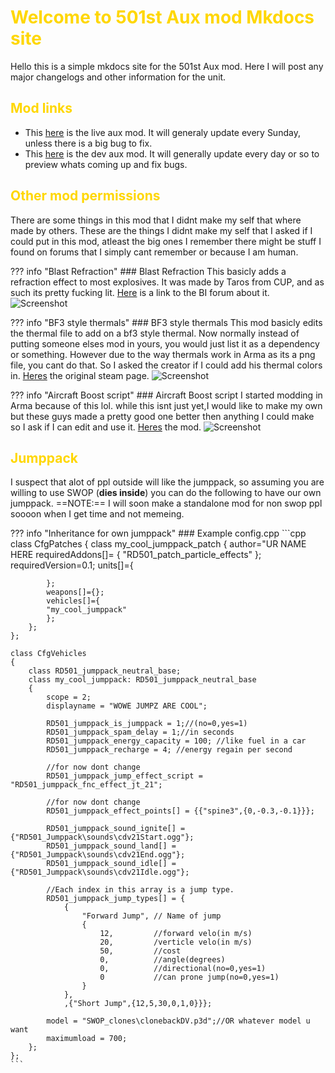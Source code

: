 # <span style="color:gold">Welcome to 501st Aux mod Mkdocs site</span> 

Hello this is a simple mkdocs site for the 501st Aux mod. Here I will post any major changelogs and other information for the unit.

<!-- Also this is the link to the fancy mkdocs site [here](https://aux-mkdocs.readthedocs.io/en/latest/) -->

## <span style="color:gold">Mod links </span> 

- This [here](https://steamcommunity.com/sharedfiles/filedetails/?id=1847261252) is the live aux mod. It will generaly update every Sunday, unless there is a big bug to fix.
- This [here](https://steamcommunity.com/sharedfiles/filedetails/?id=1895624803) is the dev aux mod. It will generally update every day or so to preview whats coming up and fix bugs.

## <span style="color:gold">Other mod permissions</span> 

There are some things in this mod that I didnt make my self that where made by others. These are the things I didnt make my self that I asked if I could put in this mod, atleast the big ones I remember there might be stuff I found on forums that I simply cant remember or because I am human.

??? info "Blast Refraction"
    ### Blast Refraction
    This basicly adds a refraction effect to most explosives. It was made by Taros from CUP, and as such its pretty fucking lit.
    [Here](https://forums.bohemia.net/forums/topic/221306-refraction-blast-wave/) is a link to the BI forum about it.  
    ![Screenshot](https://media.discordapp.net/attachments/457505629729325056/651622366010540042/blast_effect.PNG)

??? info "BF3 style thermals"
    ### BF3 style thermals
    This mod basicly edits the thermal file to add on a bf3 style thermal. Now normally instead of putting someone elses mod in yours, you would just list it as a dependency or something. However due to the way thermals work in Arma as its a png file, you cant do that. So I asked the creator if I could add his thermal colors in. [Heres](https://steamcommunity.com/sharedfiles/filedetails/?id=1799993760) the original steam page.
    ![Screenshot](https://cdn.discordapp.com/attachments/457505629729325056/651622366895538176/thermal.PNG)

??? info "Aircraft Boost script"
    ### Aircraft Boost script
    I started modding in Arma because of this lol. while this isnt just yet,I would like to make my own but these guys made a pretty good one better then anything I could make so I ask if I can edit and use it. [Heres](https://steamcommunity.com/workshop/filedetails/?id=743099837) the mod.
    ![Screenshot](https://cdn.discordapp.com/attachments/457505629729325056/651622368103497738/afterburner.PNG)

## <span style="color:gold">Jumppack</span> 
I suspect that alot of ppl outside will like the jumppack, so assuming you are willing to use SWOP (**dies inside**) you can do the following to have our own jumppack. ==NOTE:== I will soon make a standalone mod for non swop ppl soooon when I get time and not memeing.

??? info "Inheritance for own jumppack"
    ### Example config.cpp
    ```cpp
    class CfgPatches
    {
        class my_cool_jumppack_patch
        {
            author="UR NAME HERE
            requiredAddons[]=
            {
                "RD501_patch_particle_effects"
            };
            requiredVersion=0.1;
            units[]={

            };
            weapons[]={};
            vehicles[]={
            "my_cool_jumppack"
            };
        };
    };

    class CfgVehicles
    {
        class RD501_jumppack_neutral_base;
        class my_cool_jumppack: RD501_jumppack_neutral_base
        {
            scope = 2;
            displayname = "WOWE JUMPZ ARE COOL";

            RD501_jumppack_is_jumppack = 1;//(no=0,yes=1)
            RD501_jumppack_spam_delay = 1;//in seconds
            RD501_jumppack_energy_capacity = 100; //like fuel in a car
            RD501_jumppack_recharge = 4; //energy regain per second

            //for now dont change
            RD501_jumppack_jump_effect_script = "RD501_jumppack_fnc_effect_jt_21";

            //for now dont change
            RD501_jumppack_effect_points[] = {{"spine3",{0,-0.3,-0.1}}};

            RD501_jumppack_sound_ignite[] = {"RD501_Jumppack\sounds\cdv21Start.ogg"};
            RD501_jumppack_sound_land[] = {"RD501_Jumppack\sounds\cdv21End.ogg"};
            RD501_jumppack_sound_idle[] = {"RD501_Jumppack\sounds\cdv21Idle.ogg"};

            //Each index in this array is a jump type.
            RD501_jumppack_jump_types[] = {
                {
                    "Forward Jump", // Name of jump
                    {
                        12,		    //forward velo(in m/s)
                        20,		    /verticle velo(in m/s)
                        50,			//cost
                        0,			//angle(degrees)
                        0,			//directional(no=0,yes=1)
                        0			//can prone jump(no=0,yes=1)
                    }
                },
                ,{"Short Jump",{12,5,30,0,1,0}}};
            
            model = "SWOP_clones\clonebackDV.p3d";//OR whatever model u want
            maximumload = 700;
        };
    };
    ```